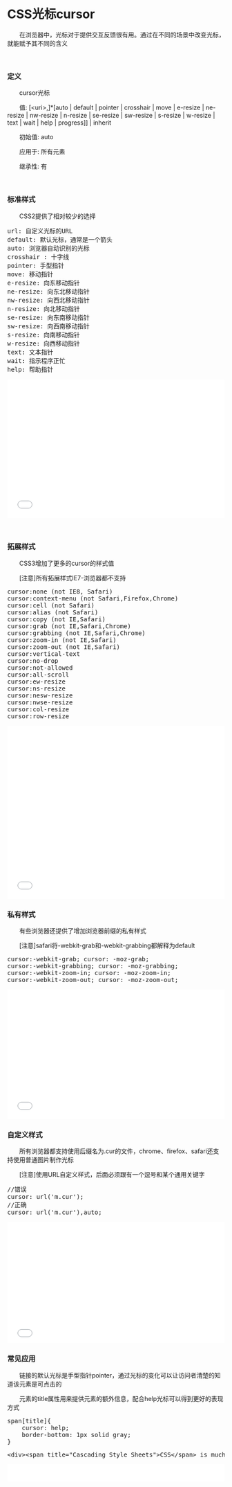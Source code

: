 # CSS光标cursor

 　　在浏览器中，光标对于提供交互反馈很有用。通过在不同的场景中改变光标，就能赋予其不同的含义

&nbsp;

### 定义

　　cursor光标

　　值: [&lt;uri&gt;,]*[auto | default | pointer | crosshair | move | e-resize | ne-resize | nw-resize | n-resize | se-resize | sw-resize | s-resize | w-resize | text | wait | help | progress]] | inherit

　　初始值: auto

　　应用于: 所有元素

　　继承性: 有

&nbsp;

### 标准样式

 　　CSS2提供了相对较少的选择

<div class="cnblogs_code">
<pre>url: 自定义光标的URL
default: 默认光标，通常是一个箭头
auto: 浏览器自动识别的光标
crosshair : 十字线
pointer: 手型指针
move: 移动指针
e-resize: 向东移动指针
ne-resize: 向东北移动指针
nw-resize: 向西北移动指针
n-resize: 向北移动指针
se-resize: 向东南移动指针
sw-resize: 向西南移动指针
s-resize: 向南移动指针
w-resize: 向西移动指针
text: 文本指针
wait: 指示程序正忙
help: 帮助指针</pre>
</div>

<iframe style="width: 100%; height: 320px;" src="{{book.demo}}/css/cursor/c1.html" frameborder="0" width="320" height="240"></iframe>

&nbsp;

### 拓展样式

　　CSS3增加了更多的cursor的样式值

　　[注意]所有拓展样式IE7-浏览器都不支持

<div class="cnblogs_code">
<pre>cursor:none (not IE8, Safari)
cursor:context-menu (not Safari,Firefox,Chrome)
cursor:cell (not Safari)
cursor:alias (not Safari)
cursor:copy (not IE,Safari)
cursor:grab (not IE,Safari,Chrome)
cursor:grabbing (not IE,Safari,Chrome)
cursor:zoom-in (not IE,Safari)
cursor:zoom-out (not IE,Safari)
cursor:vertical-text
cursor:no-drop
cursor:not-allowed
cursor:all-scroll
cursor:ew-resize
cursor:ns-resize
cursor:nesw-resize
cursor:nwse-resize
cursor:col-resize
cursor:row-resize</pre>
</div>

<iframe style="width: 100%; height: 400px;" src="{{book.demo}}/css/cursor/c2.html" frameborder="0" width="320" height="240"></iframe>

### 私有样式

 　　有些浏览器还提供了增加浏览器前缀的私有样式

 　　[注意]safari将-webkit-grab和-webkit-grabbing都解释为default

<div class="cnblogs_code">
<pre>cursor:-webkit-grab; cursor: -moz-grab;
cursor:-webkit-grabbing; cursor: -moz-grabbing;
cursor:-webkit-zoom-in; cursor: -moz-zoom-in;
cursor:-webkit-zoom-out; cursor: -moz-zoom-out;    </pre>
</div>

<iframe style="width: 100%; height: 300px;" src="{{book.demo}}/css/cursor/c3.html" frameborder="0" width="320" height="240"></iframe>

### 自定义样式

　　所有浏览器都支持使用后缀名为.cur的文件，chrome、firefox、safari还支持使用普通图片制作光标

　　[注意]使用URL自定义样式，后面必须跟有一个逗号和某个通用关键字

<div class="cnblogs_code">
<pre>//错误
cursor: url('m.cur');
//正确
cursor: url('m.cur'),auto;</pre>
</div>

<iframe style="width: 100%; height: 280px;" src="{{book.demo}}/css/cursor/c44.html" frameborder="0" width="320" height="240"></iframe>

### 常见应用

　　链接的默认光标是手型指针pointer，通过光标的变化可以让访问者清楚的知道该元素是可点击的

　　元素的title属性用来提供元素的额外信息，配合help光标可以得到更好的表现方式

<div class="cnblogs_code">
<pre>span[title]{
    cursor: help;
    border-bottom: 1px solid gray;
}</pre>
</div>
<div class="cnblogs_code">
<pre>&lt;div&gt;&lt;span title="Cascading Style Sheets"&gt;CSS&lt;/span&gt; is much too interesting&lt;/div&gt;</pre>
</div>

<iframe style="width: 100%; height: 40px;" src="{{book.demo}}/css/cursor/c5.html" frameborder="0" width="320" height="240"></iframe>
